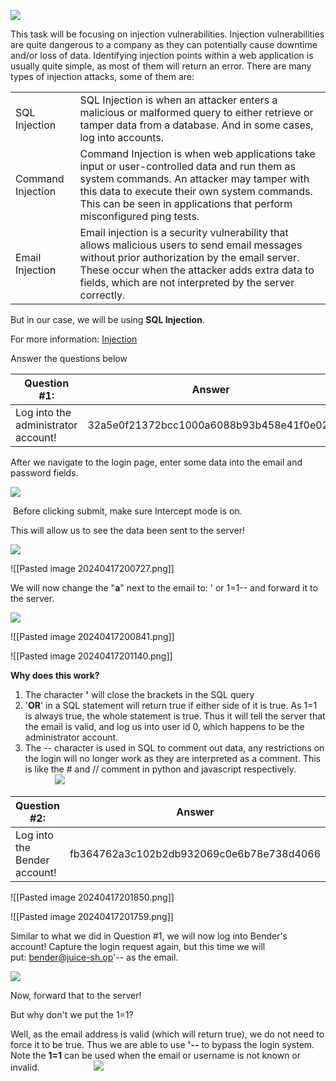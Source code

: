 ![](https://i.imgur.com/uwXqDdH.png)  

This task will be focusing on injection vulnerabilities. Injection vulnerabilities are quite dangerous to a company as they can potentially cause downtime and/or loss of data. Identifying injection points within a web application is usually quite simple, as most of them will return an error. There are many types of injection attacks, some of them are:

|   |   |
|---|---|
|SQL Injection|SQL Injection is when an attacker enters a malicious or malformed query to either retrieve or tamper data from a database. And in some cases, log into accounts.|
|Command Injection|Command Injection is when web applications take input or user-controlled data and run them as system commands. An attacker may tamper with this data to execute their own system commands. This can be seen in applications that perform misconfigured ping tests.|
|Email Injection|Email injection is a security vulnerability that allows malicious users to send email messages without prior authorization by the email server. These occur when the attacker adds extra data to fields, which are not interpreted by the server correctly.|

  

But in our case, we will be using **SQL Injection**.

For more information: [Injection](https://owasp.org/www-project-top-ten/OWASP_Top_Ten_2017/Top_10-2017_A1-Injection)

Answer the questions below


| Question #1:                        | Answer                                   |
| ----------------------------------- | ---------------------------------------- |
| Log into the administrator account! | 32a5e0f21372bcc1000a6088b93b458e41f0e02a |


After we navigate to the login page, enter some data into the email and password fields.

![](https://i.imgur.com/4XHHSof.png)

 Before clicking submit, make sure Intercept mode is on.

This will allow us to see the data been sent to the server!

  

![](https://i.imgur.com/6gyZ7Vr.png)  



![[Pasted image 20240417200727.png]]



We will now change the "**a**" next to the email to: ' or 1=1-- and forward it to the server.

![](https://i.imgur.com/tPFJnmC.png)


![[Pasted image 20240417200841.png]]


![[Pasted image 20240417201140.png]]


**Why does this work?**

1. The character **'** will close the brackets in the SQL query
2. '**OR**' in a SQL statement will return true if either side of it is true. As 1=1 is always true, the whole statement is true. Thus it will tell the server that the email is valid, and log us into user id 0, which happens to be the administrator account.
3. The -- character is used in SQL to comment out data, any restrictions on the login will no longer work as they are interpreted as a comment. This is like the # and // comment in python and javascript respectively.
                      ![](https://i.imgur.com/Y7xYGjp.png)

| Question #2:                 | Answer                                   |
| ---------------------------- | ---------------------------------------- |
| Log into the Bender account! | fb364762a3c102b2db932069c0e6b78e738d4066 |


![[Pasted image 20240417201850.png]]


![[Pasted image 20240417201759.png]]



Similar to what we did in Question #1, we will now log into Bender's account! Capture the login request again, but this time we will put: bender@juice-sh.op'-- as the email. 

![](https://i.imgur.com/1F1ufc3.png)

Now, forward that to the server!  

But why don't we put the 1=1?

Well, as the email address is valid (which will return true), we do not need to force it to be true. Thus we are able to use **'--** to bypass the login system. Note the **1=1** can be used when the email or username is not known or invalid.
                     ![](https://i.imgur.com/Rznz31B.png)